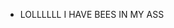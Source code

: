 - LOLLLLLL I HAVE BEES IN MY ASS

<!---
DonnasbignutzzXD/DonnasbignutzzXD is a ✨ special ✨ repository because its `README.md` (this file) appears on your GitHub profile.
You can click the Preview link to take a look at your changes.
--->

